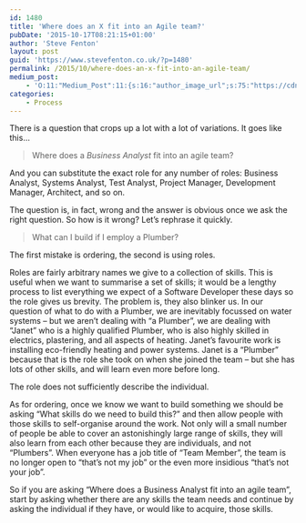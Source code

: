 ```yaml
---
id: 1480
title: 'Where does an X fit into an Agile team?'
pubDate: '2015-10-17T08:21:15+01:00'
author: 'Steve Fenton'
layout: post
guid: 'https://www.stevefenton.co.uk/?p=1480'
permalink: /2015/10/where-does-an-x-fit-into-an-agile-team/
medium_post:
    - 'O:11:"Medium_Post":11:{s:16:"author_image_url";s:75:"https://cdn-images-1.medium.com/fit/c/400/400/1*eXkhfEuF41g5W_xnc_ydLA.jpeg";s:10:"author_url";s:38:"https://medium.com/@steve.fenton.co.uk";s:11:"byline_name";N;s:12:"byline_email";N;s:10:"cross_link";s:3:"yes";s:2:"id";s:12:"9c348bee645f";s:21:"follower_notification";s:3:"yes";s:7:"license";s:19:"all-rights-reserved";s:14:"publication_id";s:2:"-1";s:6:"status";s:5:"draft";s:3:"url";s:51:"https://medium.com/@steve.fenton.co.uk/9c348bee645f";}'
categories:
    - Process
---
```


There is a question that crops up a lot with a lot of variations. It goes like this…

> Where does a *Business Analyst* fit into an agile team?

And you can substitute the exact role for any number of roles: Business Analyst, Systems Analyst, Test Analyst, Project Manager, Development Manager, Architect, and so on.

The question is, in fact, wrong and the answer is obvious once we ask the right question. So how is it wrong? Let’s rephrase it quickly.

> What can I build if I employ a Plumber?

The first mistake is ordering, the second is using roles.

Roles are fairly arbitrary names we give to a collection of skills. This is useful when we want to summarise a set of skills; it would be a lengthy process to list everything we expect of a Software Developer these days so the role gives us brevity. The problem is, they also blinker us. In our question of what to do with a Plumber, we are inevitably focussed on water systems – but we aren’t dealing with “a Plumber”, we are dealing with “Janet” who is a highly qualified Plumber, who is also highly skilled in electrics, plastering, and all aspects of heating. Janet’s favourite work is installing eco-friendly heating and power systems. Janet is a “Plumber” because that is the role she took on when she joined the team – but she has lots of other skills, and will learn even more before long.

The role does not sufficiently describe the individual.

As for ordering, once we know we want to build something we should be asking “What skills do we need to build this?” and then allow people with those skills to self-organise around the work. Not only will a small number of people be able to cover an astonishingly large range of skills, they will also learn from each other because they are individuals, and not “Plumbers”. When everyone has a job title of “Team Member”, the team is no longer open to “that’s not my job” or the even more insidious “that’s not your job”.

So if you are asking “Where does a Business Analyst fit into an agile team”, start by asking whether there are any skills the team needs and continue by asking the individual if they have, or would like to acquire, those skills.